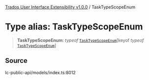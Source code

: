 [Trados User Interface Extensibility v1.0.0](../wiki/globals) / TaskTypeScopeEnum

# Type alias: TaskTypeScopeEnum

> **TaskTypeScopeEnum**: *typeof* [`TaskTypeScopeEnum`](../wiki/Variable.TaskTypeScopeEnum)\[keyof *typeof* [`TaskTypeScopeEnum`](../wiki/Variable.TaskTypeScopeEnum)\]

## Source

lc-public-api/models/index.ts:8012
